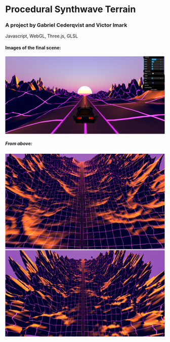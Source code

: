 # Procedural Synthwave Terrain
### A project by Gabriel Cederqvist and Victor Imark
Javascript, WebGL, Three.js, GLSL
#### Images of the final scene:
![alt text](https://github.com/gabce093/terrainProj/blob/master/exampleImages/FinishedProduct.png)
##### From above:
![alt text](https://github.com/gabce093/terrainProj/blob/master/exampleImages/ridgedOver.png)
![alt text](https://github.com/gabce093/terrainProj/blob/master/exampleImages/fbmOver.png)



